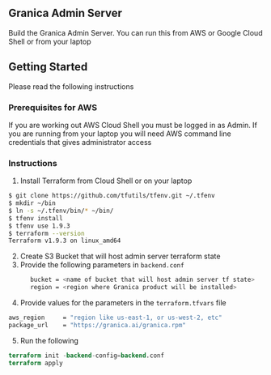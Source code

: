 ## Granica Admin Server

Build the Granica Admin Server.
You can run this from AWS or Google Cloud Shell or from your laptop

## Getting Started

Please read the following instructions

### Prerequisites for AWS


If you are working out AWS Cloud Shell you must be logged in as Admin. If you are running from your laptop you will need AWS command line credentials that gives administrator access

### Instructions

1. Install Terraform from Cloud Shell or on your laptop
```bash
$ git clone https://github.com/tfutils/tfenv.git ~/.tfenv
$ mkdir ~/bin
$ ln -s ~/.tfenv/bin/* ~/bin/
$ tfenv install
$ tfenv use 1.9.3
$ terraform --version
Terraform v1.9.3 on linux_amd64
```
2. Create S3 Bucket that will host admin server terraform state
3. Provide the following parameters in `backend.conf`
```bash
      bucket = <name of bucket that will host admin server tf state>
      region = <region where Granica product will be installed>
```
4. Provide values for the parameters in the `terraform.tfvars` file
```bash
aws_region     = "region like us-east-1, or us-west-2, etc"
package_url    = "https://granica.ai/granica.rpm"
```
5. Run the following
```terraform
terraform init -backend-config=backend.conf
terraform apply
```
